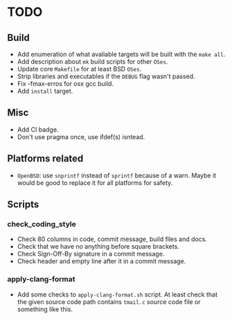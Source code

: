 # TODO

## Build

  * Add enumeration of what avaliable targets will be built with the
`make all`.
  * Add description about `mk` build scripts for other `OSes`.
  * Update core `Makefile` for at least BSD `OSes`.
  * Strip libraries and executables if the `DEBUG` flag wasn't passed.
  * Fix -fmax-erros for osx gcc build.
  * Add `install` target.
  
## Misc

  * Add CI badge.
  * Don't use pragma once, use ifdef(s) isntead.

## Platforms related

  * `OpenBSD`: use `snprintf` instead of `sprintf` because of a warn.
Maybe it would be good to replace it for all platforms for safety.

## Scripts

### check_coding_style

  * Check 80 columns in code, commit message, build files and docs.
  * Check that we have no anything before square brackets.
  * Check Sign-Off-By signature in a commit message.
  * Check header and empty line after it in a commit message.

### apply-clang-format

  * Add some checks to `apply-clang-format.sh` script. At least check
that the given source code path contains `tmail.c` source code file or
something like this.
